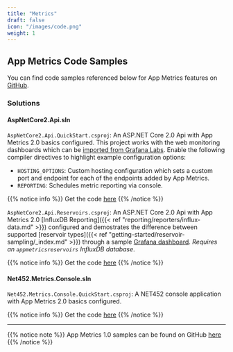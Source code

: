 ```yaml
---
title: "Metrics"
draft: false
icon: "/images/code.png"
weight: 1
---
```


## App Metrics Code Samples

You can find code samples referenced below for App Metrics features on [GitHub](https://github.com/AppMetrics/Samples.V2).

### Solutions

#### AspNetCore2.Api.sln

<i class="fa fa-hand-o-right"></i> `AspNetCore2.Api.QuickStart.csproj`: An ASP.NET Core 2.0 Api with App Metrics 2.0 basics configured. This project works with the web monitoring dashboards which can be [imported from Grafana Labs](https://grafana.com/dashboards?search=app%20metrics). Enable the following compiler directives to highlight example configuration options:

- `HOSTING_OPTIONS`: Custom hosting configuration which sets a custom port and endpoint for each of the endpoints added by App Metrics.
- `REPORTING`: Schedules metric reporting via console.

{{% notice info %}}
Get the code [here](https://github.com/AppMetrics/Samples.V2/tree/main/AspNetCore2.Api.QuickStart)
{{% /notice %}}

<i class="fa fa-hand-o-right"></i> `AspNetCore2.Api.Reservoirs.csproj`: An ASP.NET Core 2.0 Api with App Metrics 2.0 [InfluxDB Reporting]({{< ref "reporting/reporters/influx-data.md" >}}) configured and demostrates the difference between supported [reservoir types]({{< ref "getting-started/reservoir-sampling/_index.md" >}}) through a sample [Grafana dashboard](https://grafana.com/dashboards/3408/edit). *Requires an `appmetricsreservoirs` InfluxDB database*.

{{% notice info %}}
Get the code [here](https://github.com/AppMetrics/Samples.V2/tree/main/AspNetCore2.Api.Reservoirs)
{{% /notice %}}

#### Net452.Metrics.Console.sln

<i class="fa fa-hand-o-right"></i> `Net452.Metrics.Console.QuickStart.csproj`: A NET452 console application with App Metrics 2.0 basics configured.

{{% notice info %}}
Get the code [here](https://github.com/AppMetrics/Samples.V2/tree/main/Net452.Metrics.Console.QuickStart)
{{% /notice %}}

___

{{% notice note %}}
App Metrics 1.0 samples can be found on GitHub [here](https://github.com/AppMetrics/Samples)
{{% /notice %}}
